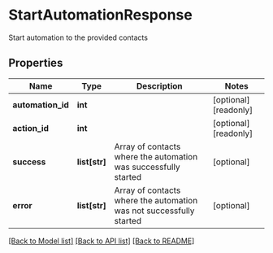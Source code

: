 # StartAutomationResponse

Start automation to the provided contacts
## Properties
Name | Type | Description | Notes
------------ | ------------- | ------------- | -------------
**automation_id** | **int** |  | [optional] [readonly] 
**action_id** | **int** |  | [optional] [readonly] 
**success** | **list[str]** | Array of contacts where the automation was successfully started | [optional] 
**error** | **list[str]** | Array of contacts where the automation was not successfully started | [optional] 

[[Back to Model list]](../README.md#documentation-for-models) [[Back to API list]](../README.md#documentation-for-api-endpoints) [[Back to README]](../README.md)


